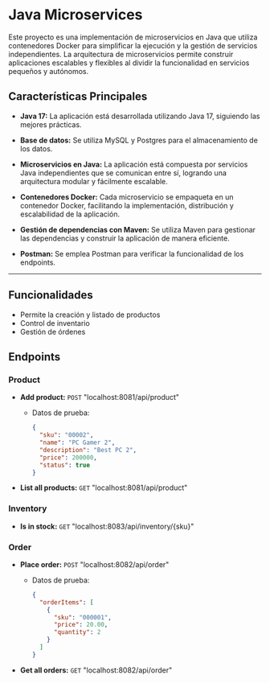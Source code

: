 # Java Microservices

Este proyecto es una implementación de microservicios en Java que utiliza contenedores Docker para simplificar la ejecución y la gestión de servicios independientes. La arquitectura de microservicios permite construir aplicaciones escalables y flexibles al dividir la funcionalidad en servicios pequeños y autónomos.

## Características Principales

- **Java 17:** La aplicación está desarrollada utilizando Java 17, siguiendo las mejores prácticas.

- **Base de datos:** Se utiliza MySQL y Postgres para el almacenamiento de los datos.

- **Microservicios en Java:** La aplicación está compuesta por servicios Java independientes que se comunican entre sí, logrando una arquitectura modular y fácilmente escalable.

- **Contenedores Docker:** Cada microservicio se empaqueta en un contenedor Docker, facilitando la implementación, distribución y escalabilidad de la aplicación.

- **Gestión de dependencias con Maven:** Se utiliza Maven para gestionar las dependencias y construir la aplicación de manera eficiente.

- **Postman:** Se emplea Postman para verificar la funcionalidad de los endpoints.

---

## Funcionalidades

- Permite la creación y listado de productos
- Control de inventario
- Gestión de órdenes

## Endpoints

### Product
- **Add product:** `POST` "localhost:8081/api/product"
  - Datos de prueba:
    ```json
    {
      "sku": "00002",
      "name": "PC Gamer 2",
      "description": "Best PC 2",
      "price": 200000,
      "status": true
    }
    ```

- **List all products:** `GET` "localhost:8081/api/product"

### Inventory

- **Is in stock:** `GET` "localhost:8083/api/inventory/{sku}"

### Order
- **Place order:** `POST` "localhost:8082/api/order"
  - Datos de prueba:
    ```json
    {
      "orderItems": [
        {
          "sku": "000001",
          "price": 20.00,
          "quantity": 2
        }
      ]
    }
    ```

- **Get all orders:** `GET` "localhost:8082/api/order"
